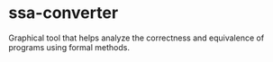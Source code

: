 # ssa-converter
Graphical tool that helps analyze the correctness and equivalence of programs using formal methods.
